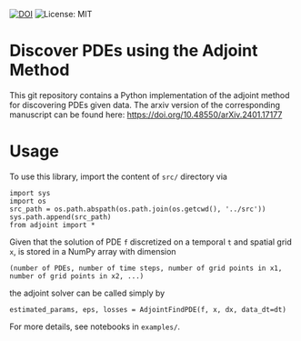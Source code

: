 [![DOI](https://zenodo.org/badge/DOI/10.48550/arXiv.2401.17177.svg)](https://doi.org/10.48550/arXiv.2401.17177)
![License: MIT](https://img.shields.io/badge/License-MIT-yellow.svg)

# Discover PDEs using the Adjoint Method

This git repository contains a Python implementation of the adjoint method for discovering PDEs given data. The arxiv version of the corresponding manuscript can be found here:
https://doi.org/10.48550/arXiv.2401.17177


# Usage

To use this library, import the content of ```src/``` directory via

```
import sys
import os
src_path = os.path.abspath(os.path.join(os.getcwd(), '../src'))
sys.path.append(src_path)
from adjoint import *
```

Given that the solution of PDE ```f``` discretized on a temporal ```t``` and spatial grid ```x```, is stored in a NumPy array with dimension

```(number of PDEs, number of time steps, number of grid points in x1, number of grid points in x2, ...)```

the adjoint solver can be called simply by

```
estimated_params, eps, losses = AdjointFindPDE(f, x, dx, data_dt=dt)
```

For more details, see notebooks in ```examples/```.
